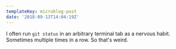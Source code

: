 ```yaml
---
templateKey: microblog-post
date: '2018-09-13T14:04:19Z'
---
```


I often run `git status` in an arbitrary terminal tab as a nervous habit. Sometimes multiple times in a row. So that's weird.

